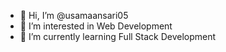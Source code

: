 - 👋 Hi, I’m @usamaansari05
- 👀 I’m interested in Web Development
- 🌱 I’m currently learning Full Stack Development

<!---
usamaansari05/usamaansari05 is a ✨ special ✨ repository because its `README.md` (this file) appears on your GitHub profile.
You can click the Preview link to take a look at your changes.
--->
